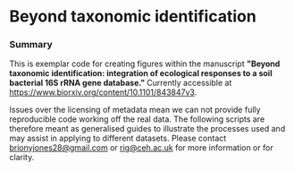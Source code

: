 # Beyond taxonomic identification

### Summary
This is exemplar code for creating figures within the manuscript <b>"Beyond taxonomic identification: integration of ecological responses to a soil bacterial 16S rRNA gene database." </b>
Currently accessible at https://www.biorxiv.org/content/10.1101/843847v3.

Issues over the licensing of metadata mean we can not provide fully reproducible code working off the real data. The following scripts are therefore meant as generalised guides to illustrate the processes used and may assist in applying to different datasets. Please contact brionyjones28@gmail.com or rig@ceh.ac.uk for more information or for clarity.


